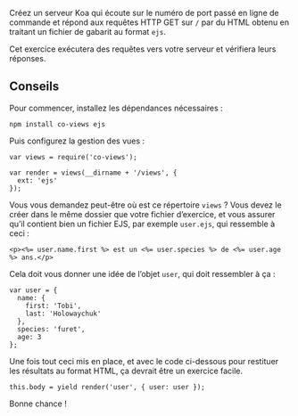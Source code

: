 Créez un serveur Koa qui écoute sur le numéro de port passé en ligne de
commande et répond aux requêtes HTTP GET sur `/` par du HTML obtenu en
traitant un fichier de gabarit au format `ejs`.

Cet exercice exécutera des requêtes vers votre serveur et vérifiera leurs réponses.

## Conseils

Pour commencer, installez les dépendances nécessaires :

```
npm install co-views ejs
```

Puis configurez la gestion des vues :

```
var views = require('co-views');

var render = views(__dirname + '/views', {
  ext: 'ejs'
});
```

Vous vous demandez peut-être où est ce répertoire `views` ?  Vous devez le
créer dans le même dossier que votre fichier d’exercice, et vous assurer qu’il
contient bien un fichier EJS, par exemple `user.ejs`, qui ressemble à ceci :

```
<p><%= user.name.first %> est un <%= user.species %> de <%= user.age %> ans.</p>
```

Cela doit vous donner une idée de l’objet `user`, qui doit ressembler à ça :

```
var user = {
  name: {
    first: 'Tobi',
    last: 'Holowaychuk'
  },
  species: 'furet',
  age: 3
};
```

Une fois tout ceci mis en place, et avec le code ci-dessous pour restituer
les résultats au format HTML, ça devrait être un exercice facile.

```
this.body = yield render('user', { user: user });
```

Bonne chance !
